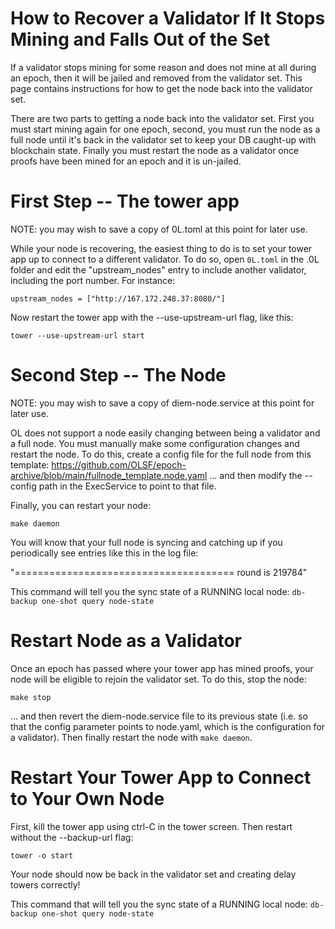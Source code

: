 # How to Recover a Validator If It Stops Mining and Falls Out of the Set

If a validator stops mining for some reason and does not mine at all during an epoch, then it will be jailed and removed from the validator set. This page contains instructions for how to get the node back into the validator set.

There are two parts to getting a node back into the validator set. First you must start mining again for one epoch, second, you must run the node as a full node until it's back in the validator set to keep your DB caught-up with blockchain state. Finally you must restart the node as a validator once proofs have been mined for an epoch and it is un-jailed.

# First Step -- The tower app

NOTE: you may wish to save a copy of 0L.toml at this point for later use.

While your node is recovering, the easiest thing to do is to set your tower app up to connect to a different validator. To do so, open `0L.toml` in the .0L folder and edit the "upstream_nodes" entry to include another validator, including the port number. For instance:

`upstream_nodes = ["http://167.172.248.37:8080/"]`

Now restart the tower app with the --use-upstream-url flag, like this:

`tower --use-upstream-url start`

# Second Step -- The Node

NOTE: you may wish to save a copy of diem-node.service at this point for later use.

OL does not support a node easily changing between being a validator and a full node. You must manually make some configuration changes and restart the node. To do this, create a config file for the full node from this template: https://github.com/OLSF/epoch-archive/blob/main/fullnode_template.node.yaml ... and then modify the --config path in the ExecService to point to that file.

Finally, you can restart your node:

`make daemon`

You will know that your full node is syncing and catching up if you periodically see entries like this in the log file:

"====================================== round is 219784"

This command will tell you the sync state of a RUNNING local node: `db-backup one-shot query node-state`

# Restart Node as a Validator

Once an epoch has passed where your tower app has mined proofs, your node will be eligible to rejoin the validator set. To do this, stop the node:

`make stop`

... and then revert the diem-node.service file to its previous state (i.e. so that the config parameter points to node.yaml, which is the configuration for a validator). Then finally restart the node with `make daemon`.

# Restart Your Tower App to Connect to Your Own Node

First, kill the tower app using ctrl-C in the tower screen. Then restart without the --backup-url flag:

`tower -o start`

Your node should now be back in the validator set and creating delay towers correctly!

This command that will tell you the sync state of a RUNNING local node: `db-backup one-shot query node-state`
